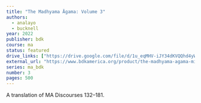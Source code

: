 ```yaml
---
title: "The Madhyama Āgama: Volume 3"
authors:
  - analayo
  - bucknell
year: 2022
publisher: bdk
course: ma
status: featured
drive_links: ["https://drive.google.com/file/d/1u_eqMHV-iJY34dKVQQhd4yWVSSACTERV/view?usp=drivesdk"]
external_url: "https://www.bdkamerica.org/product/the-madhyama-agama-middle-length-discourses-volume-iii/"
series: ma_bdk
number: 3
pages: 500
---
```


A translation of MA Discourses 132–181.
